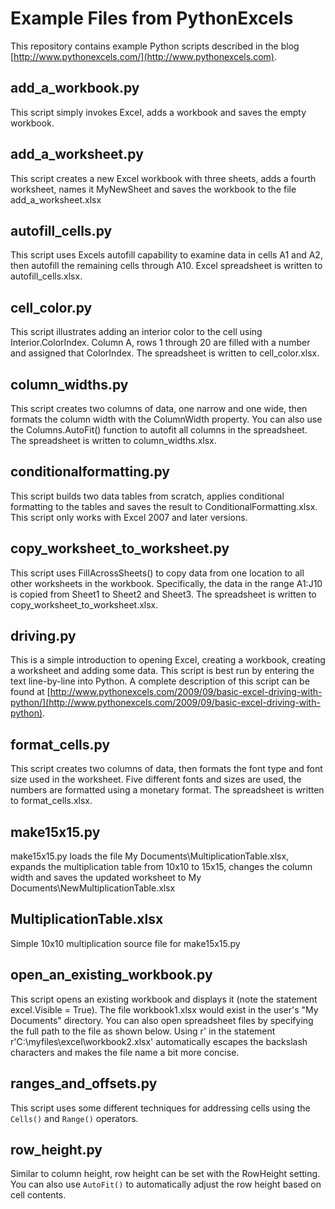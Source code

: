 Example Files from PythonExcels
===============================

This repository contains example Python scripts described in the blog [http://www.pythonexcels.com/](http://www.pythonexcels.com).

add_a_workbook.py
-----------------

This script simply invokes Excel, adds a workbook and saves the empty workbook.

add_a_worksheet.py
------------------

This script creates a new Excel workbook with three sheets, adds a fourth worksheet, names it MyNewSheet and saves the workbook to the file add_a_worksheet.xlsx

autofill_cells.py
-----------------

This script uses Excels autofill capability to examine data in cells A1 and A2, then autofill the remaining cells through A10.  Excel spreadsheet is written to autofill_cells.xlsx.

cell_color.py
-------------

This script illustrates adding an interior color to the cell using Interior.ColorIndex.  Column A, rows 1 through 20 are filled with a number and assigned that ColorIndex.  The spreadsheet is written to cell_color.xlsx.

column_widths.py
----------------

This script creates two columns of data, one narrow and one wide, then formats the column width with the ColumnWidth property.  You can also use the Columns.AutoFit() function to autofit all columns in the spreadsheet.  The spreadsheet is written to column_widths.xlsx.

conditionalformatting.py
------------------------

This script builds two data tables from scratch, applies conditional formatting to the tables and saves the result to ConditionalFormatting.xlsx.  This script only works with Excel 2007 and later versions.

copy_worksheet_to_worksheet.py
------------------------------

This script uses FillAcrossSheets() to copy data from one location to all other worksheets in the workbook.  Specifically, the data in the range A1:J10 is copied from Sheet1 to Sheet2 and Sheet3.  The spreadsheet is written to copy_worksheet_to_worksheet.xlsx.

driving.py
----------

This is a simple introduction to opening Excel, creating a workbook, creating a worksheet and adding some data.  This script is best run by entering the text line-by-line into Python. A complete description of this script can be found at  [http://www.pythonexcels.com/2009/09/basic-excel-driving-with-python/](http://www.pythonexcels.com/2009/09/basic-excel-driving-with-python).  

format_cells.py
---------------

This script creates two columns of data, then formats the font type and font size used in the worksheet.  Five different fonts and sizes are used, the numbers are formatted using a monetary format.  The spreadsheet is written to format_cells.xlsx.

make15x15.py
------------

make15x15.py loads the file My Documents\MultiplicationTable.xlsx, expands the multiplication table from 10x10 to 15x15, changes the column width and saves the updated worksheet to My Documents\NewMultiplicationTable.xlsx

MultiplicationTable.xlsx
------------------------

Simple 10x10 multiplication source file for make15x15.py

open_an_existing_workbook.py
----------------------------

This script opens an existing workbook and displays it (note the statement excel.Visible = True).  The file workbook1.xlsx would exist in the user's "My Documents" directory.  You can also open spreadsheet files by specifying the full path to the file as shown below.  Using r' in the statement r'C:\myfiles\excel\workbook2.xlsx' automatically escapes the backslash characters and makes the file name a bit more concise. 

ranges_and_offsets.py
---------------------

This script uses some different techniques for addressing cells using the <code>Cells()</code> and <code>Range()</code> operators. 

row_height.py
-------------

Similar to column height, row height can be set with the RowHeight setting.  You can also use <code>AutoFit()</code> to automatically adjust the row height based on cell contents.  

[pythonexcels]: http://www.pythonexcels.com
[python-excel]: http://www.python-excel.org
